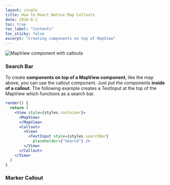 ```yaml
---
layout: single
title: How to React Native Map Callouts
date: 2018-8-1
toc: true
toc_label: "Contents"
toc_sticky: false
excerpt: "Creating components on top of MapView"
---
```


![MapView component with callouts](https://camo.githubusercontent.com/3ec3eaaa8f44a0f79694b59fa3ecf8774b371cb9/687474703a2f2f692e67697068792e636f6d2f7854373758576a7145437664676a78396f412e676966)

### Search Bar

To create **components on top of a MapView component**, like the map above, you can use the callout component. Just put the components **inside of a callout**. The following example creates a TextInput at the top of the MapView which functions as a search bar.

```jsx
render() {
  return (
    <View style={styles.container}>
      <MapView>
      </MapView>
      <Callout>
        <View>
          <TextInput style={styles.searchBar}
            placeholder={"Search"} />
        </View>
      </Callout>
    </View>
  )
}
```

### Marker Callout

